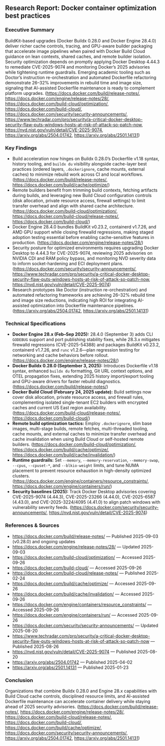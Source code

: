 ## Research Report: Docker container optimization best practices

### Executive Summary
BuildKit-based upgrades (Docker Buildx 0.28.0 and Docker Engine 28.4.0) deliver richer cache controls, tracing, and GPU-aware builder packaging that accelerate image pipelines when paired with Docker Build Cloud guidance on lean contexts, shared caches, and remote builder isolation. Security optimization depends on promptly applying Docker Desktop 4.44.3 to remediate CVE-2025-9074 and monitoring Docker’s 2025 advisories while tightening runtime guardrails. Emerging academic tooling such as Doctor’s instruction re-orchestration and automated Dockerfile refactoring demonstrate 26–32% improvements in rebuild time and image size, signaling that AI-assisted Dockerfile maintenance is ready to complement platform upgrades. (https://docs.docker.com/build/release-notes/, https://docs.docker.com/engine/release-notes/28/, https://docs.docker.com/build-cloud/optimization/, https://docs.docker.com/build-cloud/, https://docs.docker.com/security/security-announcements/, https://www.techradar.com/pro/security/a-critical-docker-desktop-security-flaw-puts-windows-hosts-at-risk-of-attack-so-patch-now, https://nvd.nist.gov/vuln/detail/CVE-2025-9074, https://arxiv.org/abs/2504.01742, https://arxiv.org/abs/2501.14131)

### Key Findings
- Build acceleration now hinges on Buildx 0.28.0’s Dockerfile v1.18 syntax, history tooling, and `buildx du` visibility alongside cache-layer best practices (ordered layers, `.dockerignore`, cache mounts, external caches) to minimize rebuild work across CI and local workflows. (https://docs.docker.com/build/release-notes/, https://docs.docker.com/build/cache/optimize/)
- Remote builders benefit from trimming build contexts, fetching artifacts during builds, and leveraging new Build Cloud configuration controls (disk allocation, private resource access, firewall settings) to limit transfer overhead and align with shared cache architecture. (https://docs.docker.com/build-cloud/optimization/, https://docs.docker.com/build-cloud/release-notes/, https://docs.docker.com/build-cloud/)
- Docker Engine 28.4.0 bundles BuildKit v0.23.2, containerd v1.7.26, and AMD GPU support while closing firewalld regressions, making staged adoption testing essential before enabling cache-sensitive features in production. (https://docs.docker.com/engine/release-notes/28/)
- Security posture for optimized environments requires upgrading Docker Desktop to 4.44.3 for CVE-2025-9074, reviewing 2025 advisories on NVIDIA CDI and RAM policy bypass, and monitoring NVD severity data to inform socket-hardening and ECI deployment plans. (https://docs.docker.com/security/security-announcements/, https://www.techradar.com/pro/security/a-critical-docker-desktop-security-flaw-puts-windows-hosts-at-risk-of-attack-so-patch-now, https://nvd.nist.gov/vuln/detail/CVE-2025-9074)
- Research prototypes like Doctor (instruction re-orchestration) and automated refactoring frameworks are achieving 26–32% rebuild time and image size reductions, indicating high ROI for integrating AI-assisted optimization into Dockerfile maintenance pipelines. (https://arxiv.org/abs/2504.01742, https://arxiv.org/abs/2501.14131)

### Technical Specifications
- **Docker Engine 28.x (Feb–Sep 2025):** 28.4.0 (September 3) adds CLI `GODEBUG` support and port publishing stability fixes, while 28.3.x mitigates firewalld regressions (CVE-2025-54388) and packages BuildKit v0.23.2, containerd v1.7.26, and `runc` v1.2.6—plan regression testing for networking and cache behaviors before rollout. (https://docs.docker.com/engine/release-notes/28/)
- **Docker Buildx 0.28.0 (September 3, 2025):** Introduces Dockerfile v1.18 syntax, enhanced `buildx du` formatting, Git URL context options, and OTEL propagation fixes, extending 2025 history import/export tooling and GPU-aware drivers for faster rebuild diagnostics. (https://docs.docker.com/build/release-notes/)
- **Docker Build Cloud (February 24, 2025 update):** Build settings now cover disk allocation, private resource access, and firewall rules, complementing isolated single-tenant EC2 builders with encrypted caches and current US East region availability. (https://docs.docker.com/build-cloud/release-notes/, https://docs.docker.com/build-cloud/)
- **Remote build optimization tactics:** Employ `.dockerignore`, slim base images, multi-stage builds, remote fetches, multi-threaded tooling, cache mounts, and external caches to minimize transfer overhead and cache invalidation when using Build Cloud or self-hosted remote builders. (https://docs.docker.com/build-cloud/optimization/, https://docs.docker.com/build/cache/optimize/, https://docs.docker.com/build/cache/invalidation/)
- **Runtime guardrails:** Set `--memory`, `--memory-reservation`, `--memory-swap`, `--cpus`, `--cpuset-*`, and `--blkio-weight` limits, and tune NUMA placement to prevent resource exhaustion in high-density optimized clusters. (https://docs.docker.com/engine/containers/resource_constraints/, https://docs.docker.com/engine/containers/run/)
- **Security baselines (2025):** Track Docker Desktop advisories covering CVE-2025-9074 (4.44.3), CVE-2025-23266 (4.44.0), CVE-2025-6587 (4.43.0), and CVE-2025-3224/4095 (4.41.0) to align patch windows with vulnerability severity feeds. (https://docs.docker.com/security/security-announcements/, https://nvd.nist.gov/vuln/detail/CVE-2025-9074)

### References & Sources
- https://docs.docker.com/build/release-notes/ — Published 2025-09-03 (v0.28.0) and ongoing updates
- https://docs.docker.com/engine/release-notes/28/ — Updated 2025-09-03
- https://docs.docker.com/build-cloud/optimization/ — Accessed 2025-09-26
- https://docs.docker.com/build-cloud/ — Accessed 2025-09-26
- https://docs.docker.com/build-cloud/release-notes/ — Published 2025-02-24
- https://docs.docker.com/build/cache/optimize/ — Accessed 2025-09-26
- https://docs.docker.com/build/cache/invalidation/ — Accessed 2025-09-26
- https://docs.docker.com/engine/containers/resource_constraints/ — Accessed 2025-09-26
- https://docs.docker.com/engine/containers/run/ — Accessed 2025-09-26
- https://docs.docker.com/security/security-announcements/ — Updated 2025-08-20
- https://www.techradar.com/pro/security/a-critical-docker-desktop-security-flaw-puts-windows-hosts-at-risk-of-attack-so-patch-now — Published 2025-08-26
- https://nvd.nist.gov/vuln/detail/CVE-2025-9074 — Published 2025-08-20
- https://arxiv.org/abs/2504.01742 — Published 2025-04-02
- https://arxiv.org/abs/2501.14131 — Published 2025-01-23

### Conclusion
Organizations that combine Buildx 0.28.0 and Engine 28.x capabilities with Build Cloud cache controls, disciplined resource limits, and AI-assisted Dockerfile maintenance can accelerate container delivery while staying ahead of 2025 security advisories. (https://docs.docker.com/build/release-notes/, https://docs.docker.com/engine/release-notes/28/, https://docs.docker.com/build-cloud/release-notes/, https://docs.docker.com/build-cloud/, https://docs.docker.com/build/cache/optimize/, https://docs.docker.com/security/security-announcements/, https://arxiv.org/abs/2504.01742, https://arxiv.org/abs/2501.14131)
